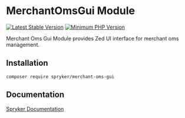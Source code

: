 # MerchantOmsGui Module
[![Latest Stable Version](https://poser.pugx.org/spryker/merchant-oms-gui/v/stable.svg)](https://packagist.org/packages/spryker/merchant-oms-gui)
[![Minimum PHP Version](https://img.shields.io/badge/php-%3E%3D%207.3-8892BF.svg)](https://php.net/)

Merchant Oms Gui Module provides Zed UI interface for merchant oms management.

## Installation

```
composer require spryker/merchant-oms-gui
```

## Documentation

[Spryker Documentation](https://academy.spryker.com/developing_with_spryker/module_guide/modules.html)
